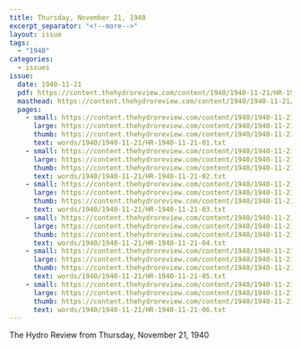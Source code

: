 ```yaml
---
title: Thursday, November 21, 1940
excerpt_separator: "<!--more-->"
layout: issue
tags:
  - "1940"
categories:
  - issues
issue:
  date: 1940-11-21
  pdf: https://content.thehydroreview.com/content/1940/1940-11-21/HR-1940-11-21.pdf
  masthead: https://content.thehydroreview.com/content/1940/1940-11-21/masthead/HR-1940-11-21.jpg
  pages:
    - small: https://content.thehydroreview.com/content/1940/1940-11-21/small/HR-1940-11-21-01.jpg
      large: https://content.thehydroreview.com/content/1940/1940-11-21/large/HR-1940-11-21-01.jpg
      thumb: https://content.thehydroreview.com/content/1940/1940-11-21/thumbnails/HR-1940-11-21-01.jpg
      text: words/1940/1940-11-21/HR-1940-11-21-01.txt
    - small: https://content.thehydroreview.com/content/1940/1940-11-21/small/HR-1940-11-21-02.jpg
      large: https://content.thehydroreview.com/content/1940/1940-11-21/large/HR-1940-11-21-02.jpg
      thumb: https://content.thehydroreview.com/content/1940/1940-11-21/thumbnails/HR-1940-11-21-02.jpg
      text: words/1940/1940-11-21/HR-1940-11-21-02.txt
    - small: https://content.thehydroreview.com/content/1940/1940-11-21/small/HR-1940-11-21-03.jpg
      large: https://content.thehydroreview.com/content/1940/1940-11-21/large/HR-1940-11-21-03.jpg
      thumb: https://content.thehydroreview.com/content/1940/1940-11-21/thumbnails/HR-1940-11-21-03.jpg
      text: words/1940/1940-11-21/HR-1940-11-21-03.txt
    - small: https://content.thehydroreview.com/content/1940/1940-11-21/small/HR-1940-11-21-04.jpg
      large: https://content.thehydroreview.com/content/1940/1940-11-21/large/HR-1940-11-21-04.jpg
      thumb: https://content.thehydroreview.com/content/1940/1940-11-21/thumbnails/HR-1940-11-21-04.jpg
      text: words/1940/1940-11-21/HR-1940-11-21-04.txt
    - small: https://content.thehydroreview.com/content/1940/1940-11-21/small/HR-1940-11-21-05.jpg
      large: https://content.thehydroreview.com/content/1940/1940-11-21/large/HR-1940-11-21-05.jpg
      thumb: https://content.thehydroreview.com/content/1940/1940-11-21/thumbnails/HR-1940-11-21-05.jpg
      text: words/1940/1940-11-21/HR-1940-11-21-05.txt
    - small: https://content.thehydroreview.com/content/1940/1940-11-21/small/HR-1940-11-21-06.jpg
      large: https://content.thehydroreview.com/content/1940/1940-11-21/large/HR-1940-11-21-06.jpg
      thumb: https://content.thehydroreview.com/content/1940/1940-11-21/thumbnails/HR-1940-11-21-06.jpg
      text: words/1940/1940-11-21/HR-1940-11-21-06.txt
---
```


The Hydro Review from Thursday, November 21, 1940

<!--more-->

